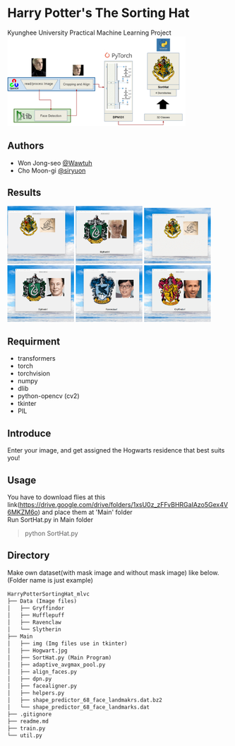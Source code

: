 # Harry Potter's The Sorting Hat
 Kyunghee University Practical Machine Learning Project  
 <img src="./imgs/img0.png" width="80%" height="80%"/>
## Authors
 * Won Jong-seo [@Wawtuh](https://github.com/Wawtuh)
 * Cho Moon-gi [@siryuon](https://github.com/siryuon)

## Results
 <img src="./imgs/img1_1.gif" width="30%" height="30%"/> <img src="./imgs/img1_2.gif" width="30%" height="30%"/>
 <img src="./imgs/img2_1.gif" width="30%" height="30%"/> <img src="./imgs/img2_2.gif" width="30%" height="30%"/>
 <img src="./imgs/img2_3.gif" width="30%" height="30%"/> <img src="./imgs/img2_4.gif" width="30%" height="30%"/>

## Requirment
 * transformers
 * torch
 * torchvision
 * numpy
 * dlib
 * python-opencv (cv2)
 * tkinter
 * PIL

## Introduce
Enter your image, and get assigned the Hogwarts residence that best suits you!

## Usage
You have to download flies at this link(https://drive.google.com/drive/folders/1xsU0z_zFFvBHRGaIAzo5Gex4V6MKZM6o) and place them at 'Main' folder  
Run SortHat.py in Main folder
> python SortHat.py

## Directory
Make own dataset(with mask image and without mask image) like below. (Folder name is just example)
```
HarryPotterSortingHat_mlvc
├── Data (Image files)
│   ├── Gryffindor
│   ├── Hufflepuff
│   ├── Ravenclaw
│   └── Slytherin
├── Main
│   ├── img (Img files use in tkinter)
│   ├── Hogwart.jpg
│   ├── SortHat.py (Main Program)
│   ├── adaptive_avgmax_pool.py
│   ├── align_faces.py
│   ├── dpn.py
│   ├── facealigner.py
│   ├── helpers.py
│   ├── shape_predictor_68_face_landmakrs.dat.bz2
│   └── shape_predictor_68_face_landmarks.dat
├── .gitignore
├── readme.md
├── train.py
└── util.py
```    
